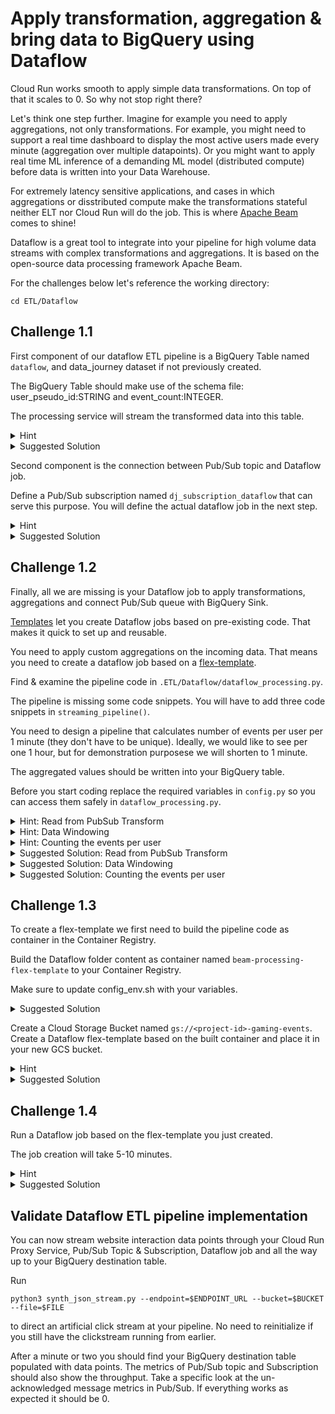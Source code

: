 # Apply transformation, aggregation & bring data to BigQuery using Dataflow
Cloud Run works smooth to apply simple data transformations. On top of that it scales to 0. So why not stop right there?

Let's think one step further. Imagine for example you need to apply aggregations, not only transformations. 
For example, you might need to support a real time dashboard to display the most active users made every minute (aggregation over multiple datapoints). Or you might want to apply real time ML inference of a demanding ML model (distributed compute) before data is written into your Data Warehouse.

For extremely latency sensitive applications, and cases in which aggregations or disstributed compute make the transformations stateful neither ELT nor Cloud Run will do the job.
This is where [Apache Beam](https://beam.apache.org/documentation/basics/) comes to shine!

Dataflow is a great tool to integrate into your pipeline for high volume data streams with complex transformations and aggregations.
It is based on the open-source data processing framework Apache Beam.

</details>

For the challenges below let's reference the working directory:

```cd ETL/Dataflow```

## Challenge 1.1 
First component of our dataflow ETL pipeline is a BigQuery Table named `dataflow`, and data_journey dataset if not previously created.

The BigQuery Table should make use of the schema file: user_pseudo_id:STRING and event_count:INTEGER.

The processing service will stream the transformed data into this table.

<details><summary>Hint</summary>

The [BigQuery documentation](https://cloud.google.com/bigquery/docs/tables) might be helpful to follow.

</details>

<details><summary>Suggested Solution</summary>

Run this command

```
bq --location=$GCP_REGION mk --dataset $GCP_PROJECT:data_journey
bq mk --location=$GCP_REGION --table $GCP_PROJECT:data_journey.dataflow user_pseudo_id:STRING,event_count:INTEGER
```

OR follow the documentation on how to [create a BigQuery table with schema through the console](https://cloud.google.com/bigquery/docs/tables#console).

</details>


Second component is the connection between Pub/Sub topic and Dataflow job.

Define a Pub/Sub subscription named `dj_subscription_dataflow` that can serve this purpose.
You will define the actual dataflow job in the next step.

<details><summary>Hint</summary>

Read about [types of subscriptions](https://cloud.google.com/pubsub/docs/subscriber) and [how to create them](https://cloud.google.com/pubsub/docs/create-subscription#create_subscriptions).

</details>

<details><summary>Suggested Solution</summary>

You will need to create a Pull Subscription to the Pub/Sub topic we already defined.
This is a fundamental difference to the Push subscriptions we encountered in the previous two examples.
Dataflow will pull the data points from the queue independently, depending on worker capacity.

Use this command: 

```
gcloud pubsub subscriptions create dj_subscription_dataflow \
    --topic=dj-pubsub-topic
```

OR 

read how it can be [defined via the console](https://cloud.google.com/pubsub/docs/create-subscription#pull_subscription).

</details>



## Challenge 1.2
Finally, all we are missing is your Dataflow job to apply transformations, aggregations and connect Pub/Sub queue with BigQuery Sink.

[Templates](https://cloud.google.com/dataflow/docs/concepts/dataflow-templates) let you create Dataflow jobs based on pre-existing code. That makes it quick to set up and reusable.

You need to apply custom aggregations on the incoming data.
That means you need to create a dataflow job based on a [flex-template](https://cloud.google.com/dataflow/docs/guides/templates/using-flex-templates).

Find & examine the pipeline code in `.ETL/Dataflow/dataflow_processing.py`.

The pipeline is missing some code snippets. You will have to add three code snippets in `streaming_pipeline()`.

You need to design a pipeline that calculates number of events per user per 1 minute (they don't have to be unique).
Ideally, we would like to see per one 1 hour, but for demonstration purposese we will shorten to 1 minute.

The aggregated values should be written into your BigQuery table.

Before you start coding replace the required variables in `config.py` so you can access them safely in `dataflow_processing.py`.

<details><summary>Hint: Read from PubSub Transform</summary>

The [Python Documentation](https://beam.apache.org/releases/pydoc/current/apache_beam.io.gcp.pubsub.html) should help.

</details>

<details><summary>Hint: Data Windowing</summary>

This is a challenging one. There are multiple ways of solving this.

Easiest is a [FixedWindows](https://beam.apache.org/documentation/programming-guide/#using-single-global-window) with [AfterProcessingTime trigger](https://beam.apache.org/documentation/programming-guide/#event-time-triggers).

</details>

<details><summary>Hint: Counting the events per user</summary>

Check out some core beam transforms: (https://beam.apache.org/documentation/programming-guide/#core-beam-transforms).

</details>

<details><summary>Suggested Solution: Read from PubSub Transform</summary>

The code should look something like this:
```
    json_message = (p
                    # Listining to Pub/Sub.
                    | "Read Topic" >> ReadFromPubSub(subscription=subscription)
                    # Parsing json from message string.
                    | "Parse json" >> beam.Map(json.loads)
```

</details>

<details><summary>Suggested Solution: Data Windowing</summary>

The code should look something like this:    
```
    fixed_windowed_items = (extract
                          | "CountEventsPerMinute" >> beam.WindowInto(beam.window.FixedWindows(60),
                                                                trigger=trigger.AfterWatermark(early=trigger.AfterProcessingTime(60), late=trigger.AfterCount(1)),
                                                                accumulation_mode=trigger.AccumulationMode.DISCARDING)
                       )
```

</details>

<details><summary>Suggested Solution: Counting the events per user</summary>
    
The code should look something like this:    
```
    number_events =  (fixed_windowed_items | "Read" >> beam.Map(lambda x: (x["user_pseudo_id"], 1))
                                        | "Grouping users" >> beam.GroupByKey()
                                        | "Count" >> beam.CombineValues(sum)
                                        | "Map to dictionaries" >> beam.Map(lambda x: {"user_pseudo_id": x[0], "event_count": int(x[1])})) 
```
    
</details>
    
## Challenge 1.3

To create a flex-template we first need to build the pipeline code as container in the Container Registry.

Build the Dataflow folder content as container named `beam-processing-flex-template` to your Container Registry.

Make sure to update config_env.sh with your variables.

<details><summary>Suggested Solution</summary>
    
```    
source config_env.sh
cd data-journey-v2/ETL/Dataflow
```

Run
```
gcloud builds submit --tag gcr.io/$GCP_PROJECT/beam-processing-flex-template
```
</details>


Create a Cloud Storage Bucket named `gs://<project-id>-gaming-events`. Create a Dataflow flex-template based on the built container and place it in your new GCS bucket.

<details><summary>Hint</summary>

Checkour the [docs](https://cloud.google.com/sdk/gcloud/reference/dataflow/flex-template/build) on how to build a dataflow flex-template.

</details>

<details><summary>Suggested Solution</summary>

Create a new bucket by running 
```
gsutil mb -c standard -l europe-west1 gs://$GCP_PROJECT-gaming-events
```

Build the flex-template into your bucket using:
```
gcloud dataflow flex-template build gs://$GCP_PROJECT-gaming-events/df_templates/dataflow_template.json --image=gcr.io/$GCP_PROJECT/beam-processing-flex-template --sdk-language=PYTHON
```
</details>

## Challenge 1.4

Run a Dataflow job based on the flex-template you just created.

The job creation will take 5-10 minutes.

<details><summary>Hint</summary>

The [documentation on the flex-template run command](https://cloud.google.com/sdk/gcloud/reference/dataflow/flex-template/run) should help.

</details>


<details><summary>Suggested Solution</summary>

```
gcloud dataflow flex-template run dataflow-job --template-file-gcs-location=gs://$GCP_PROJECT-gaming-events/df_templates/dataflow_template.json --region=europe-west1 --service-account-email="data-journey-pipeline@$GCP_PROJECT.iam.gserviceaccount.com" --max-workers=1 --network=terraform-network
```

</details>

## Validate Dataflow ETL pipeline implementation

You can now stream website interaction data points through your Cloud Run Proxy Service, Pub/Sub Topic & Subscription, Dataflow job and all the way up to your BigQuery destination table.

Run 

```
python3 synth_json_stream.py --endpoint=$ENDPOINT_URL --bucket=$BUCKET --file=$FILE
```

to direct an artificial click stream at your pipeline. No need to reinitialize if you still have the clickstream running from earlier.

After a minute or two you should find your BigQuery destination table populated with data points. 
The metrics of Pub/Sub topic and Subscription should also show the throughput.
Take a specific look at the un-acknowledged message metrics in Pub/Sub.
If everything works as expected it should be 0.
